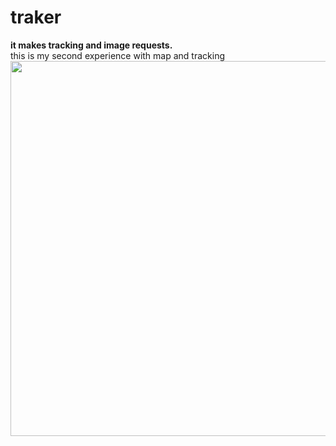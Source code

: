 # traker
<b>it makes tracking and image requests.</b><br/>
this is my second experience with map and tracking
<Image width=600 src="https://dl.dropboxusercontent.com/s/8uekehfeu43bw9j/Screenshot_2015-10-18-13-27-37.png?dl=0" />

